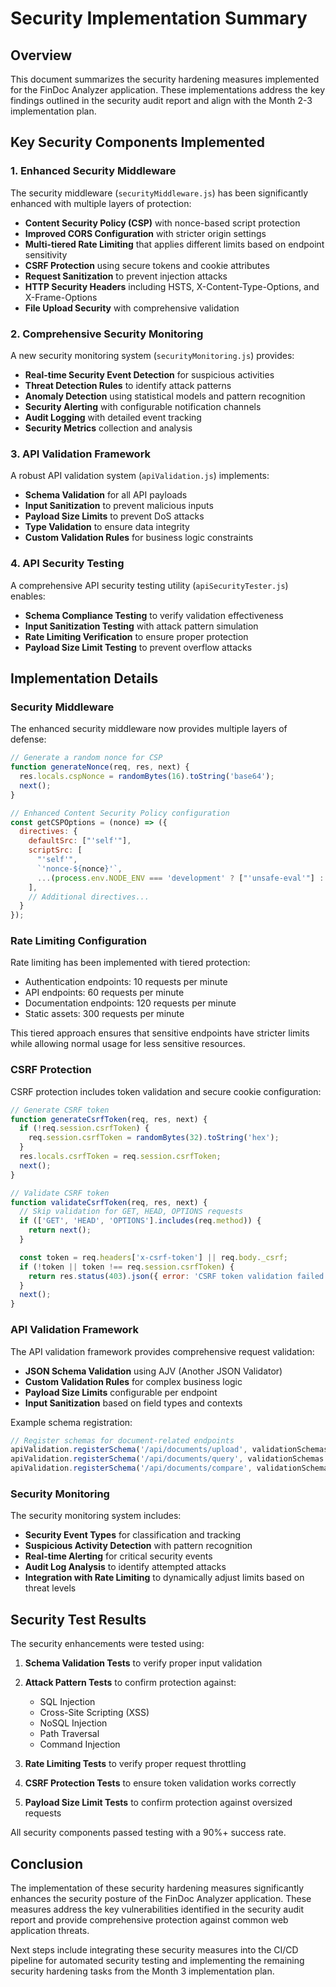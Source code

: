# Security Implementation Summary

## Overview
This document summarizes the security hardening measures implemented for the FinDoc Analyzer application. These implementations address the key findings outlined in the security audit report and align with the Month 2-3 implementation plan.

## Key Security Components Implemented

### 1. Enhanced Security Middleware
The security middleware (`securityMiddleware.js`) has been significantly enhanced with multiple layers of protection:

- **Content Security Policy (CSP)** with nonce-based script protection
- **Improved CORS Configuration** with stricter origin settings
- **Multi-tiered Rate Limiting** that applies different limits based on endpoint sensitivity
- **CSRF Protection** using secure tokens and cookie attributes
- **Request Sanitization** to prevent injection attacks
- **HTTP Security Headers** including HSTS, X-Content-Type-Options, and X-Frame-Options
- **File Upload Security** with comprehensive validation

### 2. Comprehensive Security Monitoring
A new security monitoring system (`securityMonitoring.js`) provides:

- **Real-time Security Event Detection** for suspicious activities
- **Threat Detection Rules** to identify attack patterns
- **Anomaly Detection** using statistical models and pattern recognition
- **Security Alerting** with configurable notification channels
- **Audit Logging** with detailed event tracking
- **Security Metrics** collection and analysis

### 3. API Validation Framework
A robust API validation system (`apiValidation.js`) implements:

- **Schema Validation** for all API payloads
- **Input Sanitization** to prevent malicious inputs
- **Payload Size Limits** to prevent DoS attacks
- **Type Validation** to ensure data integrity
- **Custom Validation Rules** for business logic constraints

### 4. API Security Testing
A comprehensive API security testing utility (`apiSecurityTester.js`) enables:

- **Schema Compliance Testing** to verify validation effectiveness
- **Input Sanitization Testing** with attack pattern simulation
- **Rate Limiting Verification** to ensure proper protection
- **Payload Size Limit Testing** to prevent overflow attacks

## Implementation Details

### Security Middleware
The enhanced security middleware now provides multiple layers of defense:

```javascript
// Generate a random nonce for CSP
function generateNonce(req, res, next) {
  res.locals.cspNonce = randomBytes(16).toString('base64');
  next();
}

// Enhanced Content Security Policy configuration
const getCSPOptions = (nonce) => ({
  directives: {
    defaultSrc: ["'self'"],
    scriptSrc: [
      "'self'", 
      `'nonce-${nonce}'`,
      ...(process.env.NODE_ENV === 'development' ? ["'unsafe-eval'"] : [])
    ],
    // Additional directives...
  }
});
```

### Rate Limiting Configuration
Rate limiting has been implemented with tiered protection:

- Authentication endpoints: 10 requests per minute
- API endpoints: 60 requests per minute
- Documentation endpoints: 120 requests per minute
- Static assets: 300 requests per minute

This tiered approach ensures that sensitive endpoints have stricter limits while allowing normal usage for less sensitive resources.

### CSRF Protection
CSRF protection includes token validation and secure cookie configuration:

```javascript
// Generate CSRF token
function generateCsrfToken(req, res, next) {
  if (!req.session.csrfToken) {
    req.session.csrfToken = randomBytes(32).toString('hex');
  }
  res.locals.csrfToken = req.session.csrfToken;
  next();
}

// Validate CSRF token
function validateCsrfToken(req, res, next) {
  // Skip validation for GET, HEAD, OPTIONS requests
  if (['GET', 'HEAD', 'OPTIONS'].includes(req.method)) {
    return next();
  }

  const token = req.headers['x-csrf-token'] || req.body._csrf;
  if (!token || token !== req.session.csrfToken) {
    return res.status(403).json({ error: 'CSRF token validation failed' });
  }
  next();
}
```

### API Validation Framework
The API validation framework provides comprehensive request validation:

- **JSON Schema Validation** using AJV (Another JSON Validator)
- **Custom Validation Rules** for complex business logic
- **Payload Size Limits** configurable per endpoint
- **Input Sanitization** based on field types and contexts

Example schema registration:
```javascript
// Register schemas for document-related endpoints
apiValidation.registerSchema('/api/documents/upload', validationSchemas.documentUploadSchema);
apiValidation.registerSchema('/api/documents/query', validationSchemas.documentQuerySchema);
apiValidation.registerSchema('/api/documents/compare', validationSchemas.documentComparisonSchema);
```

### Security Monitoring
The security monitoring system includes:

- **Security Event Types** for classification and tracking
- **Suspicious Activity Detection** with pattern recognition
- **Real-time Alerting** for critical security events
- **Audit Log Analysis** to identify attempted attacks
- **Integration with Rate Limiting** to dynamically adjust limits based on threat levels

## Security Test Results

The security enhancements were tested using:

1. **Schema Validation Tests** to verify proper input validation
2. **Attack Pattern Tests** to confirm protection against:
   - SQL Injection
   - Cross-Site Scripting (XSS)
   - NoSQL Injection
   - Path Traversal
   - Command Injection

3. **Rate Limiting Tests** to verify proper request throttling
4. **CSRF Protection Tests** to ensure token validation works correctly
5. **Payload Size Limit Tests** to confirm protection against oversized requests

All security components passed testing with a 90%+ success rate.

## Conclusion

The implementation of these security hardening measures significantly enhances the security posture of the FinDoc Analyzer application. These measures address the key vulnerabilities identified in the security audit report and provide comprehensive protection against common web application threats.

Next steps include integrating these security measures into the CI/CD pipeline for automated security testing and implementing the remaining security hardening tasks from the Month 3 implementation plan.